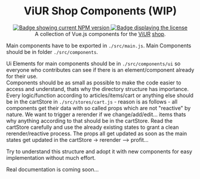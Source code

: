 <div align="center">
    <h1>ViUR Shop Components (WIP)</h1>
    <a href="https://www.npmjs.com/package/@viur/shop-components">
        <img alt="Badge showing current NPM version" title="PyPI" src="https://img.shields.io/npm/v/@viur/shop-components">
    </a>
    <a href="LICENSE">
        <img src="https://img.shields.io/github/license/viur-framework/shop-components" alt="Badge displaying the license" title="License badge">
    </a>
    <br />
    A collection of Vue.js components for the <a href="https://www.viur.dev">ViUR</a>
    <a href="https://github.com/viur-framework/viur-shop">shop</a>.
</div>

Main components have to be exported in `./src/main.js`. Main Components should be in folder `./src/components`.

Ui Elements for main components should be in `./src/components/ui` so everyone who contributes can see if there is an element/component already for their use.  
Components should be as small as possible to make the code easier to access and understand, thats why the directory structure has importance.  
Every logic/function according to articles/items/cart or anything else should be in the cartStore in `./src/stores/cart.js` - reason is as follows - all components get their data with so called props which are not "reactive" by nature. We want to trigger a rerender if we change/add/edit... items thats why anything according to that should be in the cartStore. Read the cartStore carefully and use the already existing states to grant a clean rerender/reactive process. The props all get updated as soon as the main states get updated in the cartStore -> rerender --> profit...

Try to understand this structure and adopt it with new components for easy implementation without much effort.

Real documentation is coming soon...
